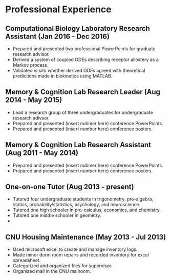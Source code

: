 # Professional Experience 
## Computational Biology Laboratory Research Assistant (Jan 2016 - Dec 2016) 
- Prepared and presented two professional PowerPoints for graduate research advisor.
- Derived a system of coupled ODEs describing receptor allostery as a Markov process. 
- Validated *in sito* whether derived ODEs agreed with theoretical predictions made in biokinetics using MATLAB. 


## Memory & Cognition Lab Research Leader (Aug 2014 - May 2015) 
- Lead a research group of three undergraduates for undergraduate research adivsor.
- Prepared and presented (insert nubmer here) conference PowerPoints. 
- Prepared and presented (insert number here) conference posters. 


## Memory & Cognition Lab Research Assistant (Aug 2011 - May 2014) 
- Prepared and presented (insert nubmer here) conference PowerPoints. 
- Prepared and presented (insert number here) conference posters. 


## One-on-one Tutor (Aug 2013 - present)
- Tutored four undergraduate students in trigonometry, pre-algebra, statics, probability/statistics, psychology, and neuroscience. 
- Tutored one high schooler in pre-calculus, economics, and chemistry. 
- Tutored one middle schooler in geometry. 
- 

## CNU Housing Maintenance (May 2013 - Jul 2013) 
- Used microsoft excel to create and manage inventory logs.
- Made minor dorm room repairs and recorded inventory for excel spreadsheet.
- Categorized and organized files for supervisor.
- Organized mail in the CNU mailroom. 

